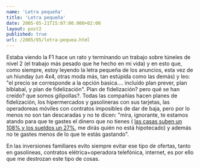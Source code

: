 ```yaml
---
name: 'Letra pequeña'
title: 'Letra pequeña'
date: 2005-05-21T15:07:00.000+02:00
layout: post2
published: true
url: /2005/05/letra-pequea.html
---
```


Estaba viendo la F1 hace un rato y terminando un trabajo sobre túneles de nivel 2 (el trabajo más pesado que he hecho en mi vida) y en esto que, como siempre, estoy leyendo la letra pequeña de los anuncios, esta vez de un hiunday (un 4x4, otras moda más, tan estúpida como las demás) y leo: "el precio se corresponde a la opción basica.... incluído plan prever, plan blblabal, y plan de fidelización". Plan de fidelización? pero qué se han creído? que somos gilipollas?. Todas las compañías hacen planes de fidelización, los hipermercados y gasolineras con sus tarjetas, las operadoreas móviles con contratos imposibles de dar de baja, pero por lo menos no son tan descaradas y no te dicen: "mira, ignorante, te estamos atando para que te gastes el dinero que no tienes ( [las casas suben un 108% y los sueldos un 27%](http://www.finanzas.com/noticias/bolnoticia.asp?id=8413898), me dirás quién no está hipotecado) y además no te gastes menos de lo que te estás gastando".  
  
En las inversiones familiares evito siempre evitar ese tipo de ofertas, tanto en gasolineas, contratos elétrica+operadora telefónica, internet, es por ello que me destrozan este tipo de cosas.